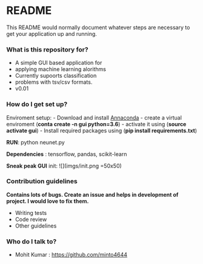 # README #

This README would normally document whatever steps are necessary to get your application up and running.

### What is this repository for? ###

* A simple GUI based application for 
* applying machine learning alorithms
* Currently supoorts classification 
* problems with tsv/csv formats. 
* v0.01

### How do I get set up? ###
Enviroment setup:
	- Download and install [Annaconda](https://www.anaconda.com/download/)
	- create a virtual enviroment (**conta create -n gui python=3.6**)
	- activate it using (**source activate gui**)
	- Install required packages using (**pip install requirements.txt**)	

**RUN**: python neunet.py

**Dependencies** : tensorflow, pandas, scikit-learn


**Sneak peak GUI**
init: 
![](imgs/init.png =50x50)

### Contribution guidelines ###
**Contains lots of bugs. Create an issue and helps in development of project. I would love to fix them.**

* Writing tests
* Code review
* Other guidelines

### Who do I talk to? ###

* Mohit Kumar : https://github.com/minto4644

